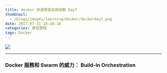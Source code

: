 ```yaml
---
title: docker 快速學習自我挑戰 Day7
thumbnail:
  - /blogs/images/learning/docker/dockerday7.png
date: 2017-07-31 18:38:10
categories: 學習歷程
tags: Docker
---
```

<img src="/blogs/images/learning/docker/dockerday7.png">

***
### Docker 服務和 Swarm 的威力： Build-In Orchestration






